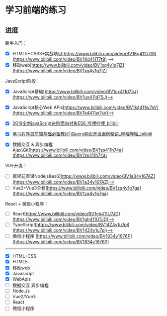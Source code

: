 # 学习前端的练习


## 进度

新手入门：

* [X] HTML5+CSS3+实战项目[https://www.bilibili.com/video/BV1Kg411T7t9](https://www.bilibili.com/video/BV1Kg411T7t9) -->
* [X] 移动web[https://www.bilibili.com/video/BV1xq4y1q7jZ](https://www.bilibili.com/video/BV1xq4y1q7jZ)

JavaScript阶段：

* [X] JavaScript基础[https://www.bilibili.com/video/BV1ux411d75J](https://www.bilibili.com/video/BV1ux411d75J)-->
* [X] JavaScript核心Web APIs[https://www.bilibili.com/video/BV1k4411w7sV](https://www.bilibili.com/video/BV1k4411w7sV)-->
* [X] [2019全新javaScript进阶面向对象ES6_哔哩哔哩_bilibili](https://www.bilibili.com/video/BV1Kt411w7MP?p=1)
* [X] [黑马程序员前端基础必备教程|jQuery网页开发案例精讲_哔哩哔哩_bilibili](https://www.bilibili.com/video/BV1a4411w7Gx)
* [X] 数据交互 & 异步编程Ajax\Git[https://www.bilibili.com/video/BV1zs411h74a](https://www.bilibili.com/video/BV1zs411h74a)


VUE开发：

* [ ] 框架前置课Nodejs&es6[https://www.bilibili.com/video/BV1a34y167AZ](https://www.bilibili.com/video/BV1a34y167AZ)-->
* [ ] Vue2+Vue3全套[https://www.bilibili.com/video/BV1zq4y1p7ga](https://www.bilibili.com/video/BV1zq4y1p7ga)

React + 微信小程序：

* [ ] React[https://www.bilibili.com/video/BV1gh411U7JD](https://www.bilibili.com/video/BV1gh411U7JD)-->
* [ ] TypeScript[https://www.bilibili.com/video/BV14Z4y1u7pi](https://www.bilibili.com/video/BV14Z4y1u7pi)-->
* [ ] 微信小程序 [https://www.bilibili.com/video/BV1834y1676P](https://www.bilibili.com/video/BV1834y1676P)

---

* [X] HTML+CSS
* [X] HTML5
* [X] 移动web
* [X] Javascript
* [X] WebApis
* [ ] 数据交互 异步编程
* [ ] Node.Js
* [ ] Vue2/Vue3
* [ ] React
* [ ] 微信小程序
